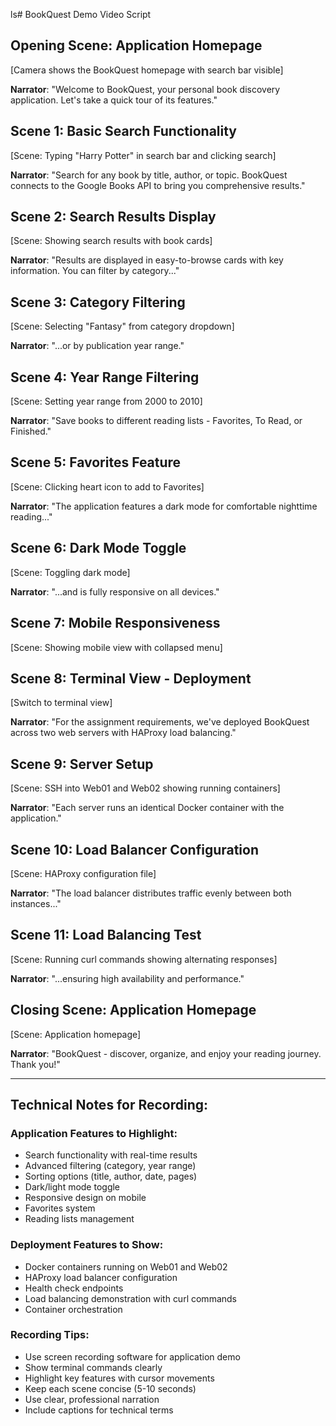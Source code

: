 ls# BookQuest Demo Video Script

## Opening Scene: Application Homepage
[Camera shows the BookQuest homepage with search bar visible]

**Narrator**: "Welcome to BookQuest, your personal book discovery application. Let's take a quick tour of its features."

## Scene 1: Basic Search Functionality
[Scene: Typing "Harry Potter" in search bar and clicking search]

**Narrator**: "Search for any book by title, author, or topic. BookQuest connects to the Google Books API to bring you comprehensive results."

## Scene 2: Search Results Display
[Scene: Showing search results with book cards]

**Narrator**: "Results are displayed in easy-to-browse cards with key information. You can filter by category..."

## Scene 3: Category Filtering
[Scene: Selecting "Fantasy" from category dropdown]

**Narrator**: "...or by publication year range."

## Scene 4: Year Range Filtering
[Scene: Setting year range from 2000 to 2010]

**Narrator**: "Save books to different reading lists - Favorites, To Read, or Finished."

## Scene 5: Favorites Feature
[Scene: Clicking heart icon to add to Favorites]

**Narrator**: "The application features a dark mode for comfortable nighttime reading..."

## Scene 6: Dark Mode Toggle
[Scene: Toggling dark mode]

**Narrator**: "...and is fully responsive on all devices."

## Scene 7: Mobile Responsiveness
[Scene: Showing mobile view with collapsed menu]

## Scene 8: Terminal View - Deployment
[Switch to terminal view]

**Narrator**: "For the assignment requirements, we've deployed BookQuest across two web servers with HAProxy load balancing."

## Scene 9: Server Setup
[Scene: SSH into Web01 and Web02 showing running containers]

**Narrator**: "Each server runs an identical Docker container with the application."

## Scene 10: Load Balancer Configuration
[Scene: HAProxy configuration file]

**Narrator**: "The load balancer distributes traffic evenly between both instances..."

## Scene 11: Load Balancing Test
[Scene: Running curl commands showing alternating responses]

**Narrator**: "...ensuring high availability and performance."

## Closing Scene: Application Homepage
[Scene: Application homepage]

**Narrator**: "BookQuest - discover, organize, and enjoy your reading journey. Thank you!"

---

## Technical Notes for Recording:

### Application Features to Highlight:
- Search functionality with real-time results
- Advanced filtering (category, year range)
- Sorting options (title, author, date, pages)
- Dark/light mode toggle
- Responsive design on mobile
- Favorites system
- Reading lists management

### Deployment Features to Show:
- Docker containers running on Web01 and Web02
- HAProxy load balancer configuration
- Health check endpoints
- Load balancing demonstration with curl commands
- Container orchestration

### Recording Tips:
- Use screen recording software for application demo
- Show terminal commands clearly
- Highlight key features with cursor movements
- Keep each scene concise (5-10 seconds)
- Use clear, professional narration
- Include captions for technical terms 